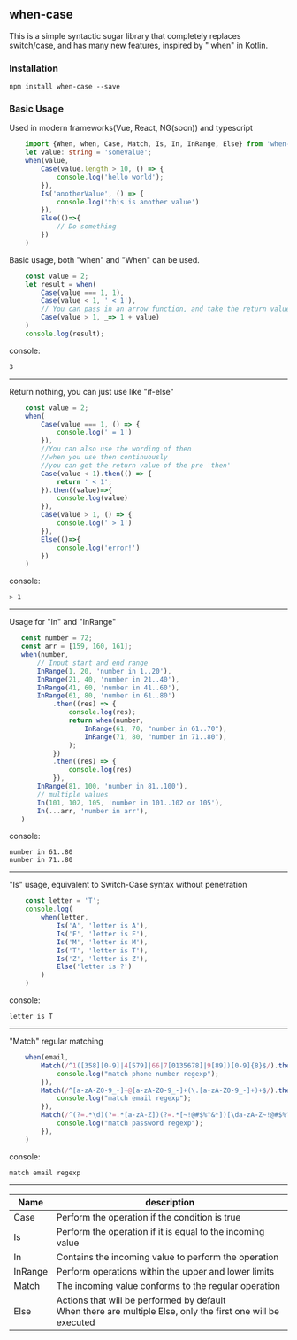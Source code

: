 ## when-case

This is a simple syntactic sugar library that completely replaces switch/case, and has many new features, inspired by "
when" in Kotlin.

### Installation

```
npm install when-case --save
```

### Basic Usage

Used in modern frameworks(Vue, React, NG(soon)) and typescript

```typescript
    import {When, when, Case, Match, Is, In, InRange, Else} from 'when-case';
    let value: string = 'someValue';
    when(value,
        Case(value.length > 10, () => {
            console.log('hello world');
        }),
        Is('anotherValue', () => {
            console.log('this is another value')
        }),
        Else(()=>{
            // Do something
        })
    )
```

Basic usage, both "when" and "When" can be used.

```javascript
    const value = 2;
    let result = when(
        Case(value === 1, 1),
        Case(value < 1, ' < 1'),
        // You can pass in an arrow function, and take the return value as the result
        Case(value > 1, _=> 1 + value)
    )
    console.log(result);
```

console:

```
3
```

-----
Return nothing, you can just use like "if-else"

```javascript
    const value = 2;
    when(
        Case(value === 1, () => {
            console.log(' = 1')
        }),
        //You can also use the wording of then
        //when you use then continuously
        //you can get the return value of the pre 'then'
        Case(value < 1).then(() => {
            return ' < 1';
        }).then((value)=>{
            console.log(value)
        }),
        Case(value > 1, () => {
            console.log(' > 1')
        }),
        Else(()=>{
            console.log('error!')
        })
    )
```

console:

```
> 1
```

------

Usage for "In" and "InRange"
 ```javascript
    const number = 72;
    const arr = [159, 160, 161];
    when(number,
        // Input start and end range
        InRange(1, 20, 'number in 1..20'),
        InRange(21, 40, 'number in 21..40'),
        InRange(41, 60, 'number in 41..60'),
        InRange(61, 80, 'number in 61..80')
            .then((res) => {
                console.log(res);
                return when(number,
                    InRange(61, 70, "number in 61..70"),
                    InRange(71, 80, "number in 71..80"),
                );
            })
            .then((res) => {
                console.log(res)
            }),
        InRange(81, 100, 'number in 81..100'),
        // multiple values
        In(101, 102, 105, 'number in 101..102 or 105'),
        In(...arr, 'number in arr'),
    )
 ```

console:

```
number in 61..80
number in 71..80
```

----

"Is" usage, equivalent to Switch-Case syntax without penetration

```javascript
    const letter = 'T';
    console.log(
        when(letter,
            Is('A', 'letter is A'),
            Is('F', 'letter is F'),
            Is('M', 'letter is M'),
            Is('T', 'letter is T'),
            Is('Z', 'letter is Z'),
            Else('letter is ?')
        )
    )
```

console:

```
letter is T
```

---------
"Match" regular matching
```javascript
    when(email,
        Match(/^1([358][0-9]|4[579]|66|7[0135678]|9[89])[0-9]{8}$/).then(()=>{
            console.log("match phone number regexp");
        }),
        Match(/^[a-zA-Z0-9_-]+@[a-zA-Z0-9_-]+(\.[a-zA-Z0-9_-]+)+$/).then(()=>{
            console.log("match email regexp");
        }),
        Match(/^(?=.*\d)(?=.*[a-zA-Z])(?=.*[~!@#$%^&*])[\da-zA-Z~!@#$%^&*]{8,}$/).then(()=>{
            console.log("match password regexp");
        }),
    )
```
console:

```
match email regexp
```
---------

| Name    | description                                                  |
| ------- | ------------------------------------------------------------ |
| Case    | Perform the operation if the condition is true |
| Is      | Perform the operation if it is equal to the incoming value |
| In      | Contains the incoming value to perform the operation |
| InRange | Perform operations within the upper and lower limits |
| Match   | The incoming value conforms to the regular operation |
| Else    | Actions that will be performed by default<br>When there are multiple Else, only the first one will be executed                  |
